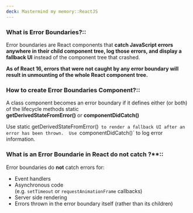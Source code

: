 ```yaml
---
deck: Mastermind my memory::ReactJS
---
```

<!-- basicblock-start oid="ObsSc3787kqMmv0XBQQEM7Om" -->
### What is Error Boundaries?:: 
Error boundaries are React components that **catch JavaScript errors anywhere in their child component tree, log those errors, and display a fallback UI** instead of the component tree that crashed. 

**As of React 16, errors that were not caught by any error boundary will result in unmounting of the whole React component tree.**
<!-- basicblock-end -->

<!-- basicblock-start oid="Obs29113zoxEQ9Bigo6L0D8v" -->
### How to create Error Boundaries Component?::
A class component becomes an error boundary if it defines either (or both) of the lifecycle methods static **getDerivedStateFromError()** or **componentDidCatch()** 

Use static getDerivedStateFromError()` to render a fallback UI after an error has been thrown. 
Use `componentDidCatch()` to log error information.
<!-- basicblock-end -->

<!-- basicblock-start oid="ObsG5UYlp7KiSA9jOyYUyXIl" -->
### What is an Error Boundarie in React do not catch ?**::
 Error boundaries do **not** catch errors for:
-   Event handlers 
-   Asynchronous code (e.g. `setTimeout` or `requestAnimationFrame` callbacks)
-   Server side rendering
-   Errors thrown in the error boundary itself (rather than its children)
<!-- basicblock-end -->